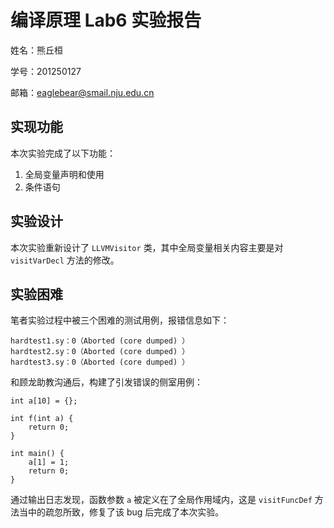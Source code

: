 # 编译原理 Lab6 实验报告

姓名：熊丘桓

学号：201250127

邮箱：<eaglebear@smail.nju.edu.cn>

## 实现功能

本次实验完成了以下功能：

1. 全局变量声明和使用
1. 条件语句

## 实验设计

本次实验重新设计了 `LLVMVisitor` 类，其中全局变量相关内容主要是对 `visitVarDecl` 方法的修改。

## 实验困难

笔者实验过程中被三个困难的测试用例，报错信息如下：

```
hardtest1.sy：0（Aborted (core dumped) ）
hardtest2.sy：0（Aborted (core dumped) ）
hardtest3.sy：0（Aborted (core dumped) ）
```

和顾龙助教沟通后，构建了引发错误的侧室用例：

```
int a[10] = {};

int f(int a) {
	return 0;
}

int main() {
	a[1] = 1;
	return 0;
}
```

通过输出日志发现，函数参数 `a` 被定义在了全局作用域内，这是 `visitFuncDef` 方法当中的疏忽所致，修复了该 bug 后完成了本次实验。
